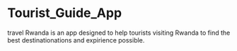 # Tourist_Guide_App
travel  Rwanda is an app designed to help tourists visiting Rwanda to find the best destinationations and expirience possible.
